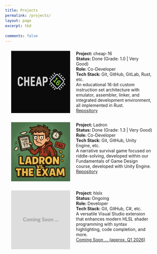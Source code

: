 ```yaml
---
title: Projects
permalink: /projects/
layout: page
excerpt: tbd

comments: false
---
```


<div class="flex-container">
  <img src="/assets/img/cheap_16_logo.png">
  <div>
    <strong>Project: </strong>cheap-16<br>
    <strong>Status: </strong>Done (Grade: 1.0 | Very Good)<br>
    <strong>Role: </strong>Co-Developer<br>
    <strong>Tech Stack: </strong>Git, GitHub, GitLab, Rust, etc.<br>
    An educational 16-bit custom instruction set architecture with emulator, assembler, linker, and integrated development environment, all implemented in Rust.<br>
    <a href="https://github.com/Masihtabaei/cheap-16" target="_blank">Repository</a>
  </div>
</div>

<div class="flex-container">
  <img src="/assets/img/ladron_logo.png">
  <div>
    <strong>Project: </strong>Ladron<br>
    <strong>Status: </strong>Done (Grade: 1.3 | Very Good)<br>
    <strong>Role: </strong>Co-Developer<br>
    <strong>Tech Stack: </strong>Git, GitHub, Unity Engine, etc.<br>
    A narrative survival game focused on riddle-solving, developed within our Fundamentals of Game Design course, developed with Unity Engine.<br>
    <a href="https://github.com/Masihtabaei/ladron" target="_blank">Repository</a>
  </div>
</div>

<div class="flex-container">
  <img src="/assets/img/coming_soon_placeholder.svg">
  <div>
    <strong>Project: </strong>hlslx<br>
    <strong>Status: </strong>Ongoing<br>
    <strong>Role: </strong>Developer<br>
    <strong>Tech Stack: </strong>Git, GitHub, C#, etc.<br>
    A versatile Visual Studio extension that enhances modern HLSL shader programming with syntax highlighting, code completion, and more.<br>
    <a href="" >Coming Soon ... (approx. Q1 2026)</a>
  </div>
</div>


<style>
.flex-container {
  display: flex;
  flex-wrap: nowrap;
  margin: 2%;

}

.flex-container > img {
  min-width: 25%;
  max-width: 40%;
  margin: 10px;


}
.flex-container > div {
  width: 75%;
  margin: 10px;
    text-align: left;
}

@media (max-width: 800px) {
  .flex-container {
    flex-direction: column;
    justify-content: center;
  }
  .flex-container > img {
      min-width: 100%;
  max-width: 100%;
    width: 100%;
  }
  .flex-container > div {
    width: 100%;
    text-align: center;
  }
}
</style>